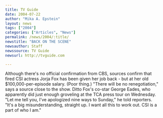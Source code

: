```yaml
---
title: TV Guide
date: 2004-07-22
author: "Mika A. Epstein"
layout: news
tags: ["2004"]
categories: ["Articles", "News"]
permalink: /news/2004/:title/
newstitle: "BACK ON THE SCENE"
newsauthor: Staff
newssource: TV Guide
newsurl: http://tvguide.com

---
```


Although there's no official confirmation from CBS, sources confirm that fired CSI actress Jorja Fox has been given her job back - but at her old $100,000-per-episode salary. (Poor thing.) "There will be no renegotiation," says a source close to the show. Ditto Fox's co-star George Eades, who apparently did just enough groveling at the TCA press tour on Wednesday. "Let me tell you, I've apologized nine ways to Sunday," he told reporters. "It's a big misunderstanding, straight up. I want all this to work out. CSI is a part of who I am."
